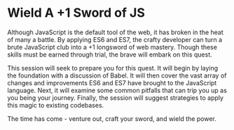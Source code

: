 # Wield A +1 Sword of JS
Although JavaScript is the default tool of the web, it has broken in the heat of many a battle. By applying ES6 and ES7, the crafty developer can turn a brute JavaScript club into a +1 longsword of web mastery. Though these skills must be earned through trial, the brave will embark on this quest.

This session will seek to prepare you for this quest. It will begin by laying the foundation with a discussion of Babel. It will then cover the vast array of changes and improvements ES6 and ES7 have brought to the JavaScript language. Next, it will examine some common pitfalls that can trip you up as you being your journey. Finally, the session will suggest strategies to apply this magic to existing codebases.

The time has come - venture out, craft your sword, and wield the power.
